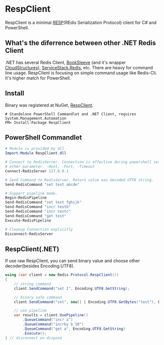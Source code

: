 RespClient
==========

RespClient is a minimal [RESP](http://redis.io/topics/protocol)(REdis Serialization Protocol) client for C# and PowerShell.

What's the diferrence between other .NET Redis Client
---
.NET has several Redis Client, [BookSleeve](https://code.google.com/p/booksleeve/) (and it's wrapper [CloudStructures](https://github.com/neuecc/CloudStructures)), [ServiceStack.Redis](https://github.com/ServiceStack/ServiceStack.Redis), etc. There are heavy for command line usage. RespClient is focusing on simple command usage like Redis-Cli. It's higher match for PowerShell.

Install
---
Binary was registered at NuGet, [RespClient](https://www.nuget.org/packages/RespClient/).
```
# Standalone PowerShell Commandlet and .NET Client, requires System.Management.Automation
PM> Install-Package RespClient
```

PowerShell Commandlet
---
```PowerShell
# Module is provided by dll 
Import-Module RespClient.dll

# Connect to RedisServer. Connection is effective during powershell session.
# other parameter, -Host, -Port, -Timeout
Connect-RedisServer 127.0.0.1

# Send Command to RedisServer. Return value was decoded UTF8 string.
Send-RedisCommand "set test abcde"

# Support pipeline mode.
Begin-RedisPipeline
Send-RedisCommand "set test fghijk"
Send-RedisCommand "incr testb"
Send-RedisCommand "incr testc"
Send-RedisCommand "get test"
Execute-RedisPipeline

# Cleanup Connection explicitly
Disconnect-RedisServer
```

RespClient(.NET)
---
If use raw RespClient, you can send binary value and choose other decoder(besides Encoding.UTF8).

```csharp
using (var client = new Redis.Protocol.RespClient())
{
    // string command
    client.SendCommand("set 1", Encoding.UTF8.GetString);

    // binary safe command
    client.SendCommand("set", new[] { Encoding.UTF8.GetBytes("test"), Encoding.UTF8.GetBytes("abcde") }, Encoding.UTF8.GetString);

    // use pipeline
    var results = client.UsePipeline()
        .QueueCommand("incr a")
        .QueueCommand("incrby b 10")
        .QueueCommand("get a", Encoding.UTF8.GetString)
        .Execute();
} // disconnect on dispose
```